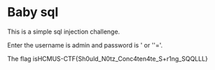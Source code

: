 # Baby sql
This is a simple sql injection challenge.

Enter the username is admin and password is ' or ''='.

The flag isHCMUS-CTF{Sh0uld_N0tz_Conc4ten4te_S+r1ng_SQQLLL}